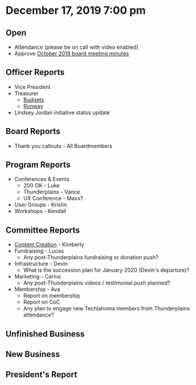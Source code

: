 # December 17, 2019 7:00 pm

## Open
* Attendance (please be on call with video enabled)
* Approve [October 2019 board meeting minutes](https://github.com/techlahoma/board_meetings/blob/master/2019/10_october_minutes.md)

## Officer Reports
* Vice President
* Treasurer
    - [Budgets](https://docs.google.com/spreadsheets/d/1tw-q8jl-9VMMZ2OmxKM6sCq0A82pPU8yLPMsnaI-DGE/edit?usp=sharing)
    - [Runway](https://docs.google.com/spreadsheets/d/1BdSo4lCJLIDFu0a3EfQ3AWu2wgmotYP-qIzIDC4PXsk/edit?usp=sharing)
* Lindsey Jordan initiative status update

## Board Reports
* Thank you callouts - All Boardmembers

## Program Reports
* Conferences & Events 
  * 200 OK - Luke
  * Thunderplains - Vance
  * UX Conference - Maxx?
* User Groups - Kristin
* Workshops - Kendall

## Committee Reports
* [Content Creation](https://github.com/techlahoma/board_meetings/blob/master/2019/attachments/12_content_creation.md) - Kimberly
* Fundraising - Lucas 
  * Any post-Thunderplains fundraising or donation push?
* Infrastructure - Devin
  * What is the succession plan for January 2020 (Devin's departure)?
* Marketing - Carlos
  * Any post-Thunderplains videos / testimonial push planned?
* Membership - Ava
  * Report on membership
  * Report on CoC
  * Any plan to engage new Techlahoma members from Thunderplains attendance?

## Unfinished Business

## New Business

## President's Report
